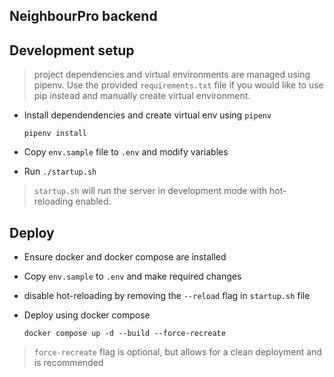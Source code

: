 ## NeighbourPro backend

## Development setup
> project dependencies and virtual environments are managed using pipenv. Use the provided `requirements.txt` file if you would like to use pip instead and manually create virtual environment.
* Install dependendencies and create virtual env using `pipenv`
    
    ```pipenv install```
* Copy `env.sample` file to `.env` and modify variables
* Run ```./startup.sh```
> `startup.sh` will run the server in development mode with hot-reloading enabled.
## Deploy
* Ensure docker and docker compose are installed
* Copy `env.sample` to `.env` and make required changes
* disable hot-reloading by removing the `--reload` flag in `startup.sh` file
* Deploy using docker compose
    
    ```docker compose up -d --build --force-recreate```

> `force-recreate` flag is optional, but allows for a clean deployment and is recommended
